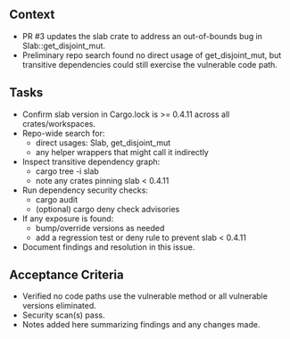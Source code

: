 ## Context
- PR #3 updates the slab crate to address an out-of-bounds bug in Slab::get_disjoint_mut.
- Preliminary repo search found no direct usage of get_disjoint_mut, but transitive dependencies could still exercise the vulnerable code path.

## Tasks
- Confirm slab version in Cargo.lock is >= 0.4.11 across all crates/workspaces.
- Repo-wide search for:
  - direct usages: Slab, get_disjoint_mut
  - any helper wrappers that might call it indirectly
- Inspect transitive dependency graph:
  - cargo tree -i slab
  - note any crates pinning slab < 0.4.11
- Run dependency security checks:
  - cargo audit
  - (optional) cargo deny check advisories
- If any exposure is found:
  - bump/override versions as needed
  - add a regression test or deny rule to prevent slab < 0.4.11
- Document findings and resolution in this issue.

## Acceptance Criteria
- Verified no code paths use the vulnerable method or all vulnerable versions eliminated.
- Security scan(s) pass.
- Notes added here summarizing findings and any changes made.